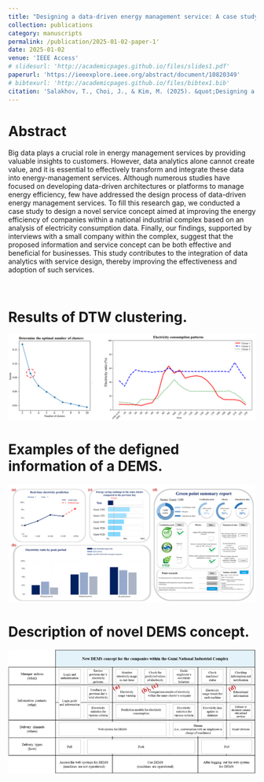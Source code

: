 ```yaml
---
title: "Designing a data-driven energy management service: A case study of South Korea’s national industrial complex"
collection: publications
category: manuscripts
permalink: /publication/2025-01-02-paper-1'
date: 2025-01-02
venue: 'IEEE Access'
# slidesurl: 'http://academicpages.github.io/files/slides1.pdf'
paperurl: 'https://ieeexplore.ieee.org/abstract/document/10820349'
# bibtexurl: 'http://academicpages.github.io/files/bibtex1.bib'
citation: 'Salakhov, T., Choi, J., & Kim, M. (2025). &quot;Designing a data-driven energy management service: A case study of South Korea’s national industrial complex. IEEE Access.&quot;'
---
```


# Abstract
Big data plays a crucial role in energy management services by providing valuable insights to customers. However, data analytics alone cannot create value, and it is essential to effectively transform and integrate these data into energy-management services. Although numerous studies have focused on developing data-driven architectures or platforms to manage energy efficiency, few have addressed the design process of data-driven energy management services. To fill this research gap, we conducted a case study to design a novel service concept aimed at improving the energy efficiency of companies within a national industrial complex based on an analysis of electricity consumption data. Finally, our findings, supported by interviews with a small company within the complex, suggest that the proposed information and service concept can be both effective and beneficial for businesses. This study contributes to the integration of data analytics with service design, thereby improving the effectiveness and adoption of such services.

<br/>

# Results of DTW clustering.
<img src='images/논문1/f1.png'>


# Examples of the defigned information of a DEMS.
<img src='images/논문1/f2.png'>

# Description of novel DEMS concept.
<img src='images/논문1/f3.png'>
